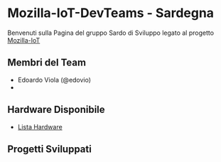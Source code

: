 
# Mozilla-IoT-DevTeams - Sardegna

Benvenuti sulla Pagina del gruppo Sardo di Sviluppo legato al progetto [Mozilla-IoT](https://iot.mozilla.org)

## Membri del Team

* Edoardo Viola (@edovio)
* 


## Hardware Disponibile
* [Lista Hardware](https://github.com/MozillaItalia/Mozilla-IoT-DevTeams/blob/master/Sardegna/HW/LISTA.MD) 

## Progetti Sviluppati

